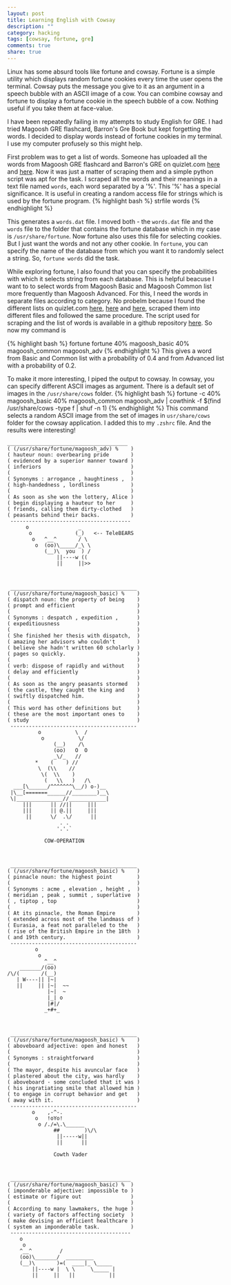 ```yaml
---
layout: post
title: Learning English with Cowsay
description: ""
category: hacking
tags: [cowsay, fortune, gre]
comments: true
share: true
---
```


Linux has some absurd tools like fortune and cowsay. Fortune is a simple utility which displays random fortune cookies every time the user opens the terminal. Cowsay puts the message you give to it as an argument in a speech bubble with an ASCII image of a cow. You can combine cowsay and fortune to display a fortune cookie in the speech bubble of a cow. Nothing useful if you take them at face-value.

I have been repeatedly failing in my attempts to study English for GRE. I had tried Magoosh GRE flashcard, Barron's Gre Book but kept forgetting the words. I decided to display words instead of fortune cookies in my terminal. I use my computer profusely so this might help.

First problem was to get a list of words. Someone has uploaded all the words from Magoosh GRE flashcard and Barron's GRE on quizlet.com [here](http://quizlet.com/45492734/magoosh-gre-flashcards-basic-common-advanced-all-1000-flash-cards/) and [here](http://quizlet.com/8997815/barrons-800-essential-words-for-the-gre-flash-cards/). Now it was just a matter of scraping them and a simple python script was apt for the task. I scraped all the words and their meanings in a text file named `words`, each word separated by a '%'. This '%' has a special significance. It is useful in creating a random access file for strings which is used by the fortune program.
{% highlight bash %}
strfile words
{% endhighlight %}

This generates a `words.dat` file. I moved both - the `words.dat` file and the `words` file to the folder that contains the fortune database which in my case is `/usr/share/fortune`. Now fortune also uses this file for selecting cookies. But I just want the words and not any other cookie. In `fortune`, you can specify the name of the database from which you want it to randomly select a string. So, `fortune words` did the task.

While exploring fortune, I also found that you can specify the probabilities with which it selects string from each database. This is helpful beacuse I want to to select words from Magoosh Basic and Magoosh Common list more frequently than Magoosh Advanced. For this, I need the words in separate files according to category. No probelm because I found the different lists on quizlet.com [here](http://quizlet.com/45473963/magoosh-gre-flashcards-basic-all-i-vii-flash-cards/), [here](http://quizlet.com/45473977/magoosh-gre-flashcards-common-all-i-vi-flash-cards/) and [here](http://quizlet.com/45473953/magoosh-gre-flashcards-advanced-all-i-vii-flash-cards/), scraped them into different files and followed the same procedure. The script used for scraping and the list of words is available in a github repository [here](https://github.com/shivanshuag/cowsay-gre). So now my command is

{% highlight bash %}
fortune fortune 40% magoosh_basic 40% magoosh_common magoosh_adv
{% endhighlight %}
This gives a word from Basic and Common list with a probability of 0.4 and from Advanced list with a probability of 0.2.

To make it more interesting, I piped the output to cowsay. In cowsay, you can specify different ASCII images as argument. There is a default set of images in the `/usr/share/cows` folder.
{% highlight bash %}
fortune -c 40% magoosh_basic 40% magoosh_common magoosh_adv | cowthink -f $(find /usr/share/cows -type f | shuf -n 1)
{% endhighlight %}
This command selects a random ASCII image from the set of images in `usr/share/cows` folder for the cowsay application. I added this to my `.zshrc` file. And the results were interesting!


    _______________________________________ 
    ( (/usr/share/fortune/magoosh_adv) %    )
    ( hauteur noun: overbearing pride       )
    ( evidenced by a superior manner toward )
    ( inferiors                             )
    (                                       )
    ( Synonyms : arrogance , haughtiness ,  )
    ( high-handedness , lordliness          )
    (                                       )
    ( As soon as she won the lottery, Alice )
    ( begin displaying a hauteur to her     )
    ( friends, calling them dirty-clothed   )
    ( peasants behind their backs.          )
     --------------------------------------- 
          o                _
           o              (_)   <-- TeleBEARS
            o   ^__^       / \
             o  (oo)\_____/_\ \
                (__)\  you  ) /
                    ||----w ((
                    ||     ||>> 



     _________________________________________ 
    ( (/usr/share/fortune/magoosh_basic) %    )
    ( dispatch noun: the property of being    )
    ( prompt and efficient                    )
    (                                         )
    ( Synonyms : despatch , expedition ,      )
    ( expeditiousness                         )
    (                                         )
    ( She finished her thesis with dispatch,  )
    ( amazing her advisors who couldn't       )
    ( believe she hadn't written 60 scholarly )
    ( pages so quickly.                       )
    (                                         )
    ( verb: dispose of rapidly and without    )
    ( delay and efficiently                   )
    (                                         )
    ( As soon as the angry peasants stormed   )
    ( the castle, they caught the king and    )
    ( swiftly dispatched him.                 )
    (                                         )
    ( This word has other definitions but     )
    ( these are the most important ones to    )
    ( study                                   )
     ----------------------------------------- 
              o           \  / 
               o           \/  
                   (__)    /\         
                   (oo)   O  O        
                   _\/_   //         
             *    (    ) //       
              \  (\\    //       
               \(  \\    )                              
                (   \\   )   /\                          
      ___[\______/^^^^^^^\__/) o-)__                     
     |\__[=======______//________)__\                    
     \|_______________//____________|                    
         |||      || //||     |||
         |||      || @.||     |||                        
          ||      \/  .\/      ||                        
                     . .                                 
                    '.'.`                                

                COW-OPERATION                           



     _________________________________________ 
    ( (/usr/share/fortune/magoosh_basic) %    )
    ( pinnacle noun: the highest point        )
    (                                         )
    ( Synonyms : acme , elevation , height ,  )
    ( meridian , peak , summit , superlative  )
    ( , tiptop , top                          )
    (                                         )
    ( At its pinnacle, the Roman Empire       )
    ( extended across most of the landmass of )
    ( Eurasia, a feat not paralleled to the   )
    ( rise of the British Empire in the 18th  )
    ( and 19th century.                       )
     ----------------------------------------- 
             o
              o
                ^__^ 
        _______/(oo)
    /\/(       /(__)
       | W----|| |~|
       ||     || |~|  ~~
                 |~|  ~
                 |_| o
                 |#|/
                _+#+_



     _________________________________________ 
    ( (/usr/share/fortune/magoosh_basic) %    )
    ( aboveboard adjective: open and honest   )
    (                                         )
    ( Synonyms : straightforward              )
    (                                         )
    ( The mayor, despite his avuncular face   )
    ( plastered about the city, was hardly    )
    ( aboveboard - some concluded that it was )
    ( his ingratiating smile that allowed him )
    ( to engage in corrupt behavior and get   )
    ( away with it.                           )
     ----------------------------------------- 
            o    ,-^-.
             o   !oYo!
              o /./=\.\______
                   ##        )\/\
                    ||-----w||
                    ||      ||

                   Cowth Vader



     _______________________________________ 
    ( (/usr/share/fortune/magoosh_basic) %  )
    ( imponderable adjective: impossible to )
    ( estimate or figure out                )
    (                                       )
    ( According to many lawmakers, the huge )
    ( variety of factors affecting society  )
    ( make devising an efficient healthcare )
    ( system an imponderable task.          )
     --------------------------------------- 
        o
         o
        ^__^         /
        (oo)\_______/  _________
        (__)\       )=(  ____|_ \_____
            ||----w |  \ \     \_____ |
            ||     ||   ||           ||
